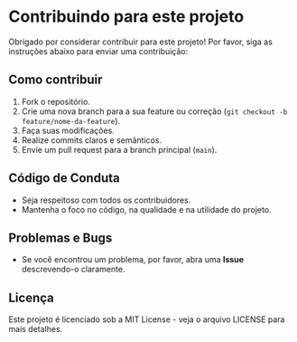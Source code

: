 # Contribuindo para este projeto

Obrigado por considerar contribuir para este projeto! Por favor, siga as instruções abaixo para enviar uma contribuição:

## Como contribuir

1. Fork o repositório.
2. Crie uma nova branch para a sua feature ou correção (`git checkout -b feature/nome-da-feature`).
3. Faça suas modificações.
4. Realize commits claros e semânticos.
5. Envie um pull request para a branch principal (`main`).

## Código de Conduta

- Seja respeitoso com todos os contribuidores.
- Mantenha o foco no código, na qualidade e na utilidade do projeto.

## Problemas e Bugs

- Se você encontrou um problema, por favor, abra uma **Issue** descrevendo-o claramente.

## Licença

Este projeto é licenciado sob a MIT License - veja o arquivo LICENSE para mais detalhes.
